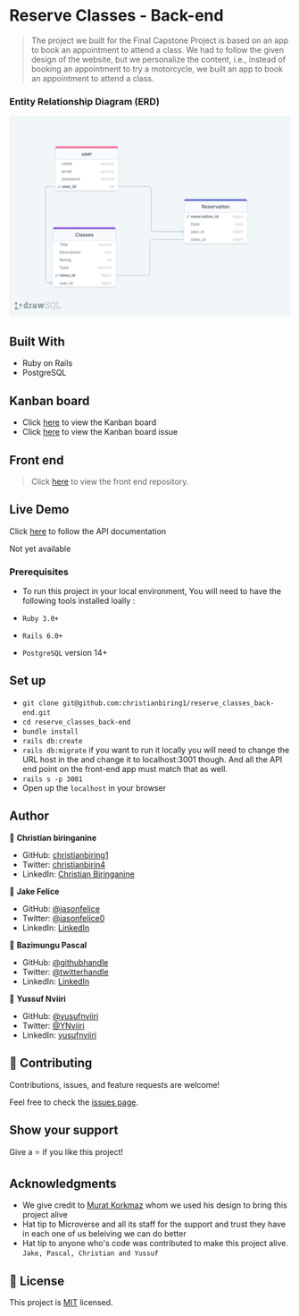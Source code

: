# Reserve Classes - Back-end

> The project we built for the Final Capstone Project is based on an app to book an appointment to attend a class. We had to follow the given design of the website, but we personalize the content, i.e., instead of booking an appointment to try a motorcycle, we built an app to book an appointment to attend a class.

### Entity Relationship Diagram (ERD)
![](/images/database.png)

## Built With

- Ruby on Rails
- PostgreSQL

## Kanban board
- Click [here](https://github.com/christianbiring1/reserve_classes_back-end/projects/1) to view the Kanban board
- Click [here](https://github.com/christianbiring1/reserve_classes_back-end/issues/7) to view the Kanban board issue

## Front end
> Click [here](https://github.com/christianbiring1/reserve_classes_front-end) to view the front end repository.

## Live Demo

Click [here](#) to follow the API documentation

Not yet available

### Prerequisites

- To run this project in your local environment, You will need to have the following tools installed loally :

- `Ruby 3.0+`
- `Rails 6.0+`
- `PostgreSQL` version 14+

## Set up

- `git clone git@github.com:christianbiring1/reserve_classes_back-end.git`
- `cd reserve_classes_back-end`
- `bundle install`
- `rails db:create`
- `rails db:migrate`
if you want to run it locally you will need to change the URL host in the and change it to localhost:3001 though. And all the API end point on the front-end app must match that as well.
- `rails s -p 3001`
- Open up the `localhost` in your browser

## Author

👤 **Christian biringanine**

- GitHub: [christianbiring1](https://github.com/christianbiring1)
- Twitter: [christianbirin4](https://twitter.com/christianbirin4)
- LinkedIn: [Christian Biringanine](https://linkedin.com/in/christian-biringanine/)

👤 **Jake Felice**

- GitHub: [@jasonfelice](https://github.com/jasonfelice)
- Twitter: [@jasonfelice0](https://twitter.com/jasonfelice0)
- LinkedIn: [LinkedIn](https://www.linkedin.com/in/jason-felice-11a5a622b/)

👤 **Bazimungu Pascal**

- GitHub: [@githubhandle](https://github.com/bizip)
- Twitter: [@twitterhandle](https://twitter.com/BizimunguPasca9)
- LinkedIn: [LinkedIn](www.linkedin.com/in/bizimungu)

👤 **Yussuf Nviiri**

- GitHub: [@yusufnviiri](https://github.com/yusufnviiri)
- Twitter: [@YNviiri](https://twitter.com/YNviiri)
- LinkedIn: [yusufnviiri]( https://www.linkedin.com/in/yusuf-nviiri-8b4146206/)

## 🤝 Contributing

Contributions, issues, and feature requests are welcome!

Feel free to check the [issues page](https://github.com/christianbiring1/reserve_classes_back-end/issues).

## Show your support

Give a ⭐️ if you like this project!

## Acknowledgments

- We give credit to [Murat Korkmaz](https://www.behance.net/muratk) whom we used his design to bring this project alive
- Hat tip to Microverse and all its staff for the support and trust they have in each one of us beleiving we can do better
- Hat tip to anyone who's code was contributed to make this project alive. `Jake, Pascal, Christian and Yussuf`

## 📝 License

This project is [MIT](./MIT.md) licensed.
